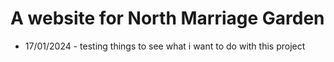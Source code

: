 # A website for North Marriage Garden

- 17/01/2024 -
  testing things to see what i want to do with this project
